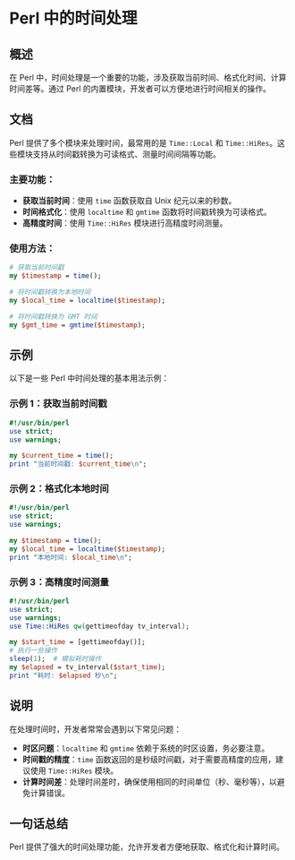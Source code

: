 <!--
Meta Description: # Perl 中的时间处理 ## 概述 在 Perl 中，时间处理是一个重要的功能，涉及获取当前时间、格式化时间、计算时间差等。通过 Perl 的内置模块，开发者可以方便地进行时间相关的操作。 ## 文档 Perl 提供了多个模块来处理时间，最常用的是 `Time::Local` 和 `Time::...
Meta Keywords: perl, time, use, timestamp, hires
-->

# Perl 中的时间处理

## 概述
在 Perl 中，时间处理是一个重要的功能，涉及获取当前时间、格式化时间、计算时间差等。通过 Perl 的内置模块，开发者可以方便地进行时间相关的操作。

## 文档
Perl 提供了多个模块来处理时间，最常用的是 `Time::Local` 和 `Time::HiRes`。这些模块支持从时间戳转换为可读格式、测量时间间隔等功能。

### 主要功能：
- **获取当前时间**：使用 `time` 函数获取自 Unix 纪元以来的秒数。
- **时间格式化**：使用 `localtime` 和 `gmtime` 函数将时间戳转换为可读格式。
- **高精度时间**：使用 `Time::HiRes` 模块进行高精度时间测量。

### 使用方法：
```perl
# 获取当前时间戳
my $timestamp = time();

# 将时间戳转换为本地时间
my $local_time = localtime($timestamp);

# 将时间戳转换为 GMT 时间
my $gmt_time = gmtime($timestamp);
```

## 示例
以下是一些 Perl 中时间处理的基本用法示例：

### 示例 1：获取当前时间戳
```perl
#!/usr/bin/perl
use strict;
use warnings;

my $current_time = time();
print "当前时间戳: $current_time\n";
```

### 示例 2：格式化本地时间
```perl
#!/usr/bin/perl
use strict;
use warnings;

my $timestamp = time();
my $local_time = localtime($timestamp);
print "本地时间: $local_time\n";
```

### 示例 3：高精度时间测量
```perl
#!/usr/bin/perl
use strict;
use warnings;
use Time::HiRes qw(gettimeofday tv_interval);

my $start_time = [gettimeofday()];
# 执行一些操作
sleep(1);  # 模拟耗时操作
my $elapsed = tv_interval($start_time);
print "耗时: $elapsed 秒\n";
```

## 说明
在处理时间时，开发者常常会遇到以下常见问题：
- **时区问题**：`localtime` 和 `gmtime` 依赖于系统的时区设置，务必要注意。
- **时间戳的精度**：`time` 函数返回的是秒级时间戳，对于需要高精度的应用，建议使用 `Time::HiRes` 模块。
- **计算时间差**：处理时间差时，确保使用相同的时间单位（秒、毫秒等），以避免计算错误。

## 一句话总结
Perl 提供了强大的时间处理功能，允许开发者方便地获取、格式化和计算时间。